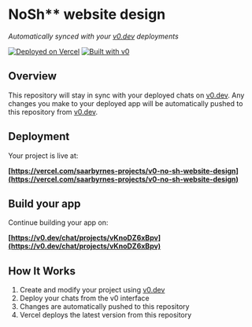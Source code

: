# NoSh** website design

*Automatically synced with your [v0.dev](https://v0.dev) deployments*

[![Deployed on Vercel](https://img.shields.io/badge/Deployed%20on-Vercel-black?style=for-the-badge&logo=vercel)](https://vercel.com/saarbyrnes-projects/v0-no-sh-website-design)
[![Built with v0](https://img.shields.io/badge/Built%20with-v0.dev-black?style=for-the-badge)](https://v0.dev/chat/projects/vKnoDZ6xBpv)

## Overview

This repository will stay in sync with your deployed chats on [v0.dev](https://v0.dev).
Any changes you make to your deployed app will be automatically pushed to this repository from [v0.dev](https://v0.dev).

## Deployment

Your project is live at:

**[https://vercel.com/saarbyrnes-projects/v0-no-sh-website-design](https://vercel.com/saarbyrnes-projects/v0-no-sh-website-design)**

## Build your app

Continue building your app on:

**[https://v0.dev/chat/projects/vKnoDZ6xBpv](https://v0.dev/chat/projects/vKnoDZ6xBpv)**

## How It Works

1. Create and modify your project using [v0.dev](https://v0.dev)
2. Deploy your chats from the v0 interface
3. Changes are automatically pushed to this repository
4. Vercel deploys the latest version from this repository
